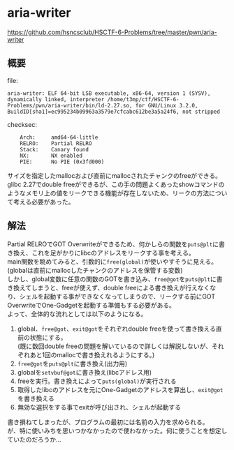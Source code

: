 # aria-writer
https://github.com/hsncsclub/HSCTF-6-Problems/tree/master/pwn/aria-writer
## 概要
file:
```
aria-writer: ELF 64-bit LSB executable, x86-64, version 1 (SYSV), dynamically linked, interpreter /home/t3mp/ctf/HSCTF-6-Problems/pwn/aria-writer/bin/ld-2.27.so, for GNU/Linux 3.2.0, BuildID[sha1]=ec995234b09963a3579e7cfcabc612be3a5a24f6, not stripped
```
checksec:
```
    Arch:     amd64-64-little
    RELRO:    Partial RELRO
    Stack:    Canary found
    NX:       NX enabled
    PIE:      No PIE (0x3fd000)
```
サイズを指定したmallocおよび直前にmallocされたチャンクのfreeができる。  
glibc 2.27でdouble freeができるが、この手の問題よくあったshowコマンドのようなメモリ上の値をリークできる機能が存在しないため、リークの方法について考える必要があった。  
## 解法
Partial RELROでGOT Overwriteができるため、何かしらの関数を`puts@plt`に書き換え、これを足がかりにlibcのアドレスをリークする事を考える。  
main関数を眺めてみると、引数的に`free(global)`が使いやすそうに見える。  
(globalは直前にmallocしたチャンクのアドレスを保管する変数)  
しかし、global変数に任意の関数のGOTを書き込み、`free@got`を`puts@plt`に書き換えてしまうと、freeが使えず、double freeによる書き換えが行えなくなり、シェルを起動する事ができなくなってしまうので、リークする前にGOT OverwriteでOne-Gadgetを起動する準備もする必要がある。  
よって、全体的な流れとしては以下のようになる。  
1. global、`free@got`、`exit@got`をそれぞれdouble freeを使って書き換える直前の状態にする。  
(既に数回double freeの問題を解いているので詳しくは解説しないが、それぞれあと1回のmallocで書き換えれるようにする。)  
2. `free@got`を`puts@plt`に書き換え(出力用)
3. globalを`setvbuf@got`に書き換え(libcアドレス用)
4. freeを実行。書き換えによって`puts(global)`が実行される
5. 取得したlibcのアドレスを元にOne-Gadgetのアドレスを算出し、`exit@got`を書き換える
6. 無効な選択をする事でexitが呼び出され、シェルが起動する

書き損ねてしまったが、プログラムの最初には名前の入力を求められる。  
が、特に使いみちを思いつかなかったので使わなかった。何に使うことを想定していたのだろうか...
